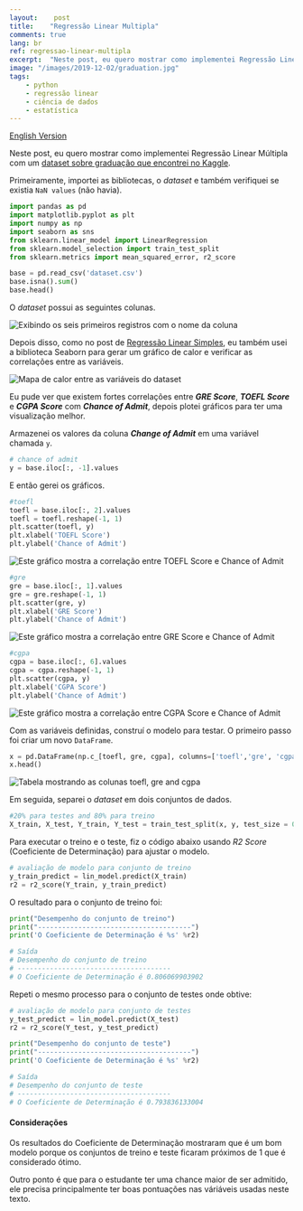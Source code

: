 ```yaml
---
layout:    post
title:    "Regressão Linear Multipla"
comments: true
lang: br
ref: regressao-linear-multipla
excerpt:  "Neste post, eu quero mostrar como implementei Regressão Linear Múltipla com um dataset about graduação que encontrei no Kaggle."
image: "/images/2019-12-02/graduation.jpg"
tags:
    - python
    - regressão linear
    - ciência de dados
    - estatística
---
```


[English Version]({{site.url}}/2019/12/02/multiple-linear-regression)

Neste post, eu quero mostrar como implementei Regressão Linear Múltipla com um [dataset sobre graduação que encontrei no Kaggle](https://www.kaggle.com/mohansacharya/graduate-admissions).

Primeiramente, importei as bibliotecas, o *dataset* e também verifiquei se existia ```NaN values``` (não havia).

```python
import pandas as pd
import matplotlib.pyplot as plt 
import numpy as np
import seaborn as sns
from sklearn.linear_model import LinearRegression
from sklearn.model_selection import train_test_split
from sklearn.metrics import mean_squared_error, r2_score

base = pd.read_csv('dataset.csv')
base.isna().sum()
base.head()
```

O *dataset* possui as seguintes colunas.

![Exibindo os seis primeiros registros com o nome da coluna]({{site.url}}/images/2019-12-02/graduation_columns.png)

Depois disso, como no post de [Regressão Linear Simples]({{site.url}}/2019/10/14/regressao-linear-simples), eu também usei a biblioteca Seaborn para gerar um gráfico de calor e verificar as correlações entre as variáveis.

![Mapa de calor entre as variáveis do dataset]({{site.url}}/images/2019-12-02/graduation_heatmap.png)

Eu pude ver que existem fortes correlações entre **_GRE Score_**, **_TOEFL Score_** e **_CGPA Score_** com **_Chance of Admit_**, depois plotei gráficos para ter uma visualização melhor.

Armazenei os valores da coluna **_Change of Admit_** em uma variável chamada ```y```.

```python
# chance of admit
y = base.iloc[:, -1].values
```

E então gerei os gráficos.

```python
#toefl
toefl = base.iloc[:, 2].values
toefl = toefl.reshape(-1, 1)
plt.scatter(toefl, y)
plt.xlabel('TOEFL Score')
plt.ylabel('Chance of Admit')
```

![Este gráfico mostra a correlação entre TOEFL Score e Chance of Admit]({{site.url}}/images/2019-12-02/graduation_chart_toefl.png)

```python
#gre
gre = base.iloc[:, 1].values
gre = gre.reshape(-1, 1)
plt.scatter(gre, y)
plt.xlabel('GRE Score')
plt.ylabel('Chance of Admit')
```

![Este gráfico mostra a correlação entre GRE Score e Chance of Admit]({{site.url}}/images/2019-12-02/graduation_chart_gre.png)

```python
#cgpa
cgpa = base.iloc[:, 6].values
cgpa = cgpa.reshape(-1, 1)
plt.scatter(cgpa, y)
plt.xlabel('CGPA Score')
plt.ylabel('Chance of Admit')
```

![Este gráfico mostra a correlação entre CGPA Score e Chance of Admit]({{site.url}}/images/2019-12-02/graduation_chart_cgpa.png)

Com as variáveis definidas, construí o modelo para testar. O primeiro passo foi criar um novo ```DataFrame```.

```python
x = pd.DataFrame(np.c_[toefl, gre, cgpa], columns=['toefl','gre', 'cgpa'])
x.head()
```

![Tabela mostrando as colunas toefl, gre and cgpa]({{site.url}}/images/2019-12-02/graduation_new_dataframe.png)

Em seguida, separei o *dataset* em dois conjuntos de dados.

```python
#20% para testes and 80% para treino
X_train, X_test, Y_train, Y_test = train_test_split(x, y, test_size = 0.2, random_state=42)
```

Para executar o treino e o teste, fiz o código abaixo usando *R2 Score* (Coeficiente de Determinação) para ajustar o modelo.

```python
# avaliação de modelo para conjunto de treino
y_train_predict = lin_model.predict(X_train)
r2 = r2_score(Y_train, y_train_predict)
```

O resultado para o conjunto de treino foi:

```python
print("Desempenho do conjunto de treino")
print("--------------------------------------")
print('O Coeficiente de Determinação é %s' %r2)

# Saída
# Desempenho do conjunto de treino
# --------------------------------------
# O Coeficiente de Determinação é 0.806069903902
```

Repeti o mesmo processo para o conjunto de testes onde obtive: 

```python
# avaliação de modelo para conjunto de testes
y_test_predict = lin_model.predict(X_test)
r2 = r2_score(Y_test, y_test_predict)

print("Desempenho do conjunto de teste")
print("--------------------------------------")
print('O Coeficiente de Determinação é %s' %r2)

# Saída
# Desempenho do conjunto de teste
# --------------------------------------
# O Coeficiente de Determinação é 0.793836133004
```

#### Considerações

Os resultados do Coeficiente de Determinação mostraram que é um bom modelo porque os conjuntos de treino e teste ficaram próximos de 1 que é considerado ótimo.

Outro ponto é que para o estudante ter uma chance maior de ser admitido, ele precisa principalmente ter boas pontuações nas váriáveis usadas neste texto.
